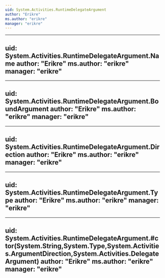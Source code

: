 ```yaml
---
uid: System.Activities.RuntimeDelegateArgument
author: "Erikre"
ms.author: "erikre"
manager: "erikre"
---
```


---
uid: System.Activities.RuntimeDelegateArgument.Name
author: "Erikre"
ms.author: "erikre"
manager: "erikre"
---

---
uid: System.Activities.RuntimeDelegateArgument.BoundArgument
author: "Erikre"
ms.author: "erikre"
manager: "erikre"
---

---
uid: System.Activities.RuntimeDelegateArgument.Direction
author: "Erikre"
ms.author: "erikre"
manager: "erikre"
---

---
uid: System.Activities.RuntimeDelegateArgument.Type
author: "Erikre"
ms.author: "erikre"
manager: "erikre"
---

---
uid: System.Activities.RuntimeDelegateArgument.#ctor(System.String,System.Type,System.Activities.ArgumentDirection,System.Activities.DelegateArgument)
author: "Erikre"
ms.author: "erikre"
manager: "erikre"
---
